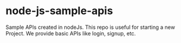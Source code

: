 # node-js-sample-apis
Sample APIs created in nodeJs. This repo is useful for starting a new Project. We provide basic APIs like login, signup, etc.
